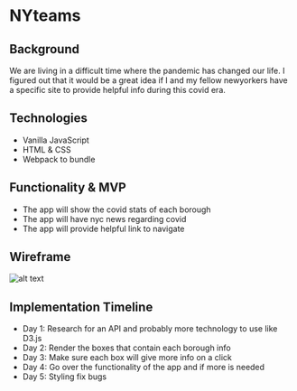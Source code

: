 # NYteams

## Background 
We are living in a difficult time where the pandemic has changed our life. I figured out that it would be a great idea if I and my fellow newyorkers have a specific site to provide helpful info during this covid era.

## Technologies
- Vanilla JavaScript
- HTML & CSS
- Webpack to bundle

## Functionality & MVP
- The app will show the covid stats of each borough
- The app will have nyc news regarding covid
- The app will provide helpful link to navigate

## Wireframe

![alt text](https://github.com/soura934/nyteams/blob/master/src/images/Wireframe.png)

## Implementation Timeline
- Day 1: Research for an API and probably more technology to use like D3.js
- Day 2: Render the boxes that contain each borough info
- Day 3: Make sure each box will give more info on a click
- Day 4: Go over the functionality of the app and if more is needed
- Day 5: Styling fix bugs
